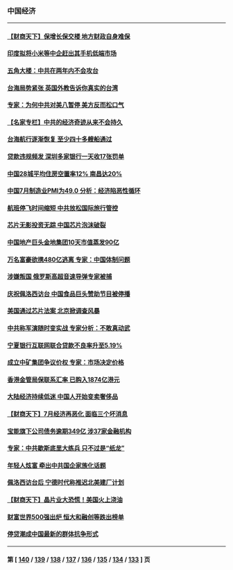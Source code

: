 ### 中国经济
---
#### [【财商天下】保增长保交楼 地方财政自身难保](../../pages/ncid283/n13798346.md) 
#### [印度拟将小米等中企赶出其手机低端市场](../../pages/ncid283/n13798324.md) 
#### [五角大楼：中共在两年内不会攻台](../../pages/ncid283/n13798354.md) 
#### [台海局势紧张 英国外教告诉你真实的台湾](../../pages/ncid283/n13798341.md) 
#### [专家：为何中共对美八暂停 美方反而松口气](../../pages/ncid283/n13798323.md) 
#### [【名家专栏】中共的经济奇迹从来不会持久](../../pages/ncid283/n13798186.md) 
#### [台海航行逐渐恢复 至少四十多艘船通过](../../pages/ncid283/n13798173.md) 
#### [贷款违规频发 深圳多家银行一天收17张罚单](../../pages/ncid283/n13798097.md) 
#### [中国28城平均住房空置率12% 南昌达20%](../../pages/ncid283/n13797666.md) 
#### [中国7月制造业PMI为49.0 分析：经济陷恶性循环](../../pages/ncid283/n13797619.md) 
#### [航班停飞时间缩短 中共放松国际旅行管控](../../pages/ncid283/n13797400.md) 
#### [芯片无影投资无踪 中国芯片泡沫破裂](../../pages/ncid283/n13797222.md) 
#### [中国地产巨头金地集团10天市值蒸发90亿](../../pages/ncid283/n13797196.md) 
#### [万名富豪欲携480亿逃离 专家：中国体制问题](../../pages/ncid283/n13797173.md) 
#### [涉嫌叛国 俄罗斯高超音速导弹专家被捕](../../pages/ncid283/n13797040.md) 
#### [庆祝佩洛西访台 中国食品巨头赞助节目被停播](../../pages/ncid283/n13796995.md) 
#### [美国通过芯片法案 北京掀调查风暴](../../pages/ncid283/n13796506.md) 
#### [中共称军演随时变实战 专家分析：不敢真动武](../../pages/ncid283/n13796365.md) 
#### [宁夏银行互联网联合贷款不良率升至5.19%](../../pages/ncid283/n13796222.md) 
#### [成立中矿集团争议价权 专家：市场决定价格](../../pages/ncid283/n13796143.md) 
#### [香港金管局保联系汇率 已购入1874亿港元](../../pages/ncid283/n13796058.md) 
#### [大陆经济持续低迷 中国人开始变卖奢侈品](../../pages/ncid283/n13796101.md) 
#### [【财商天下】7月经济再恶化 面临三个坏消息](../../pages/ncid283/n13795821.md) 
#### [宝能旗下公司债务逾期349亿 涉37家金融机构](../../pages/ncid283/n13795789.md) 
#### [专家：中共歇斯底里大练兵 只不过是“纸龙”](../../pages/ncid283/n13795695.md) 
#### [年轻人炫富 牵出中共国企家族化话题](../../pages/ncid283/n13795235.md) 
#### [佩洛西访台后 宁德时代称推迟北美建厂计划](../../pages/ncid283/n13794698.md) 
#### [【财商天下】晶片业大恐慌！美国火上浇油](../../pages/ncid283/n13794888.md) 
#### [财富世界500强出炉 恒大和融创等跌出榜单](../../pages/ncid283/n13794673.md) 
#### [停贷潮成中国最新的群体抗争形式](../../pages/ncid283/n13794634.md) 

---
#### 第 [ [140](./140.md) / [139](./139.md) / [138](./138.md) / [137](./137.md) / [136](./136.md) / [135](./135.md) / [134](./134.md) / [133](./133.md) ] 页
